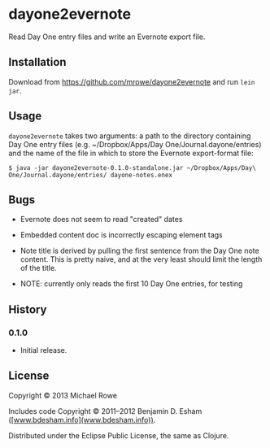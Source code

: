 # dayone2evernote

Read Day One entry files and write an Evernote export file.

## Installation

Download from https://github.com/mrowe/dayone2evernote and run `lein jar`.

## Usage

`dayone2evernote` takes two arguments: a path to the directory
containing Day One entry files (e.g. ~/Dropbox/Apps/Day
One/Journal.dayone/entries) and the name of the file in which to store
the Evernote export-format file:

    $ java -jar dayone2evernote-0.1.0-standalone.jar ~/Dropbox/Apps/Day\ One/Journal.dayone/entries/ dayone-notes.enex


## Bugs

 * Evernote does not seem to read "created" dates

 * Embedded content doc is incorrectly escaping element tags

 * Note title is derived by pulling the first sentence from the Day
   One note content. This is pretty naive, and at the very least
   should limit the length of the title.

 * NOTE: currently only reads the first 10 Day One entries, for testing

## History

### 0.1.0

 * Initial release.

## License

Copyright © 2013 Michael Rowe

Includes code Copyright © 2011–2012 Benjamin D. Esham ([www.bdesham.info](www.bdesham.info)).

Distributed under the Eclipse Public License, the same as Clojure.
